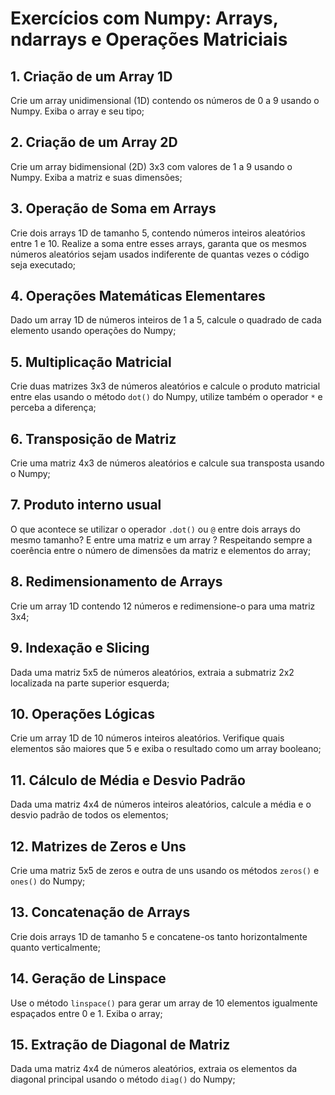 # Exercícios com Numpy: Arrays, ndarrays e Operações Matriciais

## 1. Criação de um Array 1D
Crie um array unidimensional (1D) contendo os números de 0 a 9 usando o Numpy. Exiba o array e seu tipo;

## 2. Criação de um Array 2D
Crie um array bidimensional (2D) 3x3 com valores de 1 a 9 usando o Numpy. Exiba a matriz e suas dimensões;

## 3. Operação de Soma em Arrays
Crie dois arrays 1D de tamanho 5, contendo números inteiros aleatórios entre 1 e 10.
Realize a soma entre esses arrays, garanta que os mesmos números aleatórios sejam usados indiferente de quantas vezes o código seja executado;

## 4. Operações Matemáticas Elementares
Dado um array 1D de números inteiros de 1 a 5, calcule o quadrado de cada elemento usando operações do Numpy;

## 5. Multiplicação Matricial
Crie duas matrizes 3x3 de números aleatórios e calcule o produto matricial entre elas usando o método `dot()` do Numpy, utilize também o operador `*` e perceba a diferença;

## 6. Transposição de Matriz
Crie uma matriz 4x3 de números aleatórios e calcule sua transposta usando o Numpy;

## 7. Produto interno usual
O que acontece se utilizar o operador `.dot()` ou `@` entre dois arrays do mesmo tamanho? E entre uma matriz e um array ? Respeitando sempre a coerência entre o número de dimensões da matriz e elementos do array;

## 8. Redimensionamento de Arrays
Crie um array 1D contendo 12 números e redimensione-o para uma matriz 3x4;

## 9. Indexação e Slicing
Dada uma matriz 5x5 de números aleatórios, extraia a submatriz 2x2 localizada na parte superior esquerda;

## 10. Operações Lógicas
Crie um array 1D de 10 números inteiros aleatórios. Verifique quais elementos são maiores que 5 e exiba o resultado como um array booleano;

## 11. Cálculo de Média e Desvio Padrão
Dada uma matriz 4x4 de números inteiros aleatórios, calcule a média e o desvio padrão de todos os elementos;

## 12. Matrizes de Zeros e Uns
Crie uma matriz 5x5 de zeros e outra de uns usando os métodos `zeros()` e `ones()` do Numpy;

## 13. Concatenação de Arrays
Crie dois arrays 1D de tamanho 5 e concatene-os tanto horizontalmente quanto verticalmente;

## 14. Geração de Linspace
Use o método `linspace()` para gerar um array de 10 elementos igualmente espaçados entre 0 e 1. Exiba o array;

## 15. Extração de Diagonal de Matriz
Dada uma matriz 4x4 de números aleatórios, extraia os elementos da diagonal principal usando o método `diag()` do Numpy;